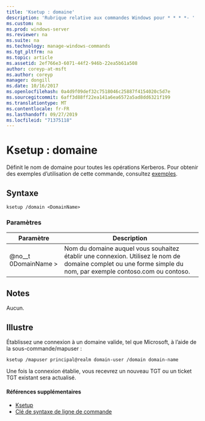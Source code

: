 ```yaml
---
title: 'Ksetup : domaine'
description: 'Rubrique relative aux commandes Windows pour * * * *- '
ms.custom: na
ms.prod: windows-server
ms.reviewer: na
ms.suite: na
ms.technology: manage-windows-commands
ms.tgt_pltfrm: na
ms.topic: article
ms.assetid: 2ef766e3-6071-44f2-946b-22ea5b61a508
author: coreyp-at-msft
ms.author: coreyp
manager: dongill
ms.date: 10/16/2017
ms.openlocfilehash: 0a4d9f09def32c7518046c25887f4154020c5d7e
ms.sourcegitcommit: 6aff3d88ff22ea141a6ea6572a5ad8dd6321f199
ms.translationtype: MT
ms.contentlocale: fr-FR
ms.lasthandoff: 09/27/2019
ms.locfileid: "71375118"
---
```

# <a name="ksetupdomain"></a>Ksetup : domaine



Définit le nom de domaine pour toutes les opérations Kerberos. Pour obtenir des exemples d’utilisation de cette commande, consultez [exemples](#BKMK_Examples).

## <a name="syntax"></a>Syntaxe

```
ksetup /domain <DomainName>
```

### <a name="parameters"></a>Paramètres

|Paramètre|Description|
|---------|-----------|
|@no__t 0DomainName >|Nom du domaine auquel vous souhaitez établir une connexion. Utilisez le nom de domaine complet ou une forme simple du nom, par exemple contoso.com ou contoso.|

## <a name="remarks"></a>Notes

Aucun.

## <a name="BKMK_Examples"></a>Illustre

Établissez une connexion à un domaine valide, tel que Microsoft, à l’aide de la sous-commande/mapuser :
```
ksetup /mapuser principal@realm domain-user /domain domain-name
```
Une fois la connexion établie, vous recevrez un nouveau TGT ou un ticket TGT existant sera actualisé.

#### <a name="additional-references"></a>Références supplémentaires

-   [Ksetup](ksetup.md)
-   [Clé de syntaxe de ligne de commande](command-line-syntax-key.md)